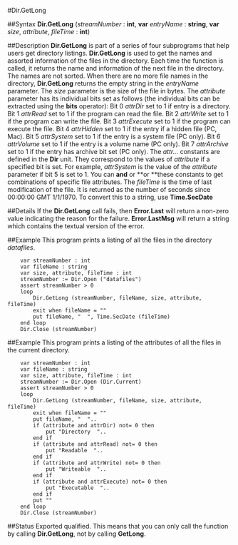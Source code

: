 
#Dir.GetLong

##Syntax
**Dir.GetLong** (_streamNumber_ : **int**, **var** _entryName_ : **string**,
**var** _size_, _attribute_, _fileTime_ : **int**)




##Description
**Dir.GetLong** is part of a series of four subprograms that help users get directory listings. **Dir.GetLong** is used to get the names and assorted information of the files in the directory. Each time the function is called, it returns the name and information of the next file in the directory. The names are not sorted. When there are no more file names in the directory, **Dir.GetLong** returns the empty string in the _entryName_ parameter.
The _size_ parameter is the size of the file in bytes. The _attribute_ parameter has its individual bits set as follows (the individual bits can be extracted using the **bits** operator):
Bit 0  _attrDir_   set to 1 if entry is a directory.
Bit 1  _attrRead_  set to 1 if the program can read the file.
Bit 2  _attrWrite_  set to 1 if the program can write the file.
Bit 3  _attrExecute_  set to 1 if the program can execute the file.
Bit 4  _attrHidden_  set to 1 if the entry if a hidden file (PC, Mac).
Bit 5  _attrSystem_  set to 1 if the entry is a system file (PC only).
Bit 6  _attrVolume_  set to 1 if the entry is a volume name (PC only).
Bit 7  _attrArchive_  set to 1 if the entry has archive bit set (PC only).
The _attr..._ constants are defined in the **Dir** unit. They correspond to the values of _attribute_ if a specified bit is set.  For example, _attrSystem_ is the value of the _attribute_ parameter if bit 5 is set to 1. You can **and** or **or **these constants to get combinations of specific file attributes. 
The _fileTime_ is the time of last modification of the file. It is returned as the number of seconds since 00:00:00 GMT 1/1/1970. To convert this to a string, use **Time.SecDate**



##Details
If the **Dir.GetLong** call fails, then **Error.Last** will return a non-zero value indicating the reason for the failure. **Error.LastMsg** will return a string which contains the textual version of the error.



##Example
This program prints a listing of all the files in the directory _datafiles_.


        var streamNumber : int
        var fileName : string
        var size, attribute, fileTime : int
        streamNumber := Dir.Open ("datafiles")
        assert streamNumber > 0
        loop
            Dir.GetLong (streamNumber, fileName, size, attribute, fileTime)
            exit when fileName = ""
            put fileName, "  ", Time.SecDate (fileTime)
        end loop
        Dir.Close (streamNumber)
##Example
This program prints a listing of the attributes of all the files in the current directory.


        var streamNumber : int
        var fileName : string
        var size, attribute, fileTime : int
        streamNumber := Dir.Open (Dir.Current)
        assert streamNumber > 0
        loop
            Dir.GetLong (streamNumber, fileName, size, attribute, fileTime)
            exit when fileName = ""
            put fileName, "  "..
            if (attribute and attrDir) not= 0 then
                put "Directory  "..
            end if
            if (attribute and attrRead) not= 0 then
                put "Readable  "..
            end if
            if (attribute and attrWrite) not= 0 then
                put "Writeable  "..
            end if
            if (attribute and attrExecute) not= 0 then
                put "Executable  "..
            end if
            put ""
        end loop
        Dir.Close (streamNumber)
##Status
Exported qualified.
This means that you can only call the function by calling **Dir.GetLong**, not by calling **GetLong**.


